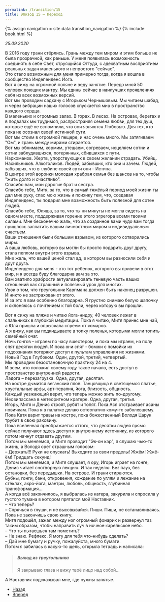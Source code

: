 ```yaml
---
permalink: /transition/15
title: Эпизод 15 – Переход
---
```

{% assign navigation  = site.data.transition_navigation %}
{% include book.html %}

*25.09.2020*

В 2016 году грани стёрлись. Грань между тем миром и этим больше не была прозрачной, как раньше. У меня появилась возможность соединять в себе Свет, струящийся Оттуда, с адекватным восприятием реальных задач маленького и непростого "сейчас".  
Это стало возможным для меня примерно тогда, когда я вошла в сообщество Индепенденс Йога.  
Вот я сижу на огромной поляне и веду занятие. Передо мной 50 человек поющих мантру. Мы едины сейчас в наилучших проявлениях себя из всех возможных версий.  
Вот мы проводим садхану с Игорьком Чернышовым. Мы читаем шабад, и через вибрации наших голосов спускается мир в пространство каждого сердца.  
В маленьких и огромных залах. В горах. В лесах. На островах, берегах и в подвалах мы трудимся, распространяя семена любви, для тех душ, которые ещё не вспомнили, что они являются Любовью. Для тех, кто пока не осознал своей истинной сути.  
Вот мы стоим в огромной пещере, и нас очень много. Мы затягиваем "Ом", и грань между мирами стирается.  
Вот мы обнимаем, кормим, утешаем, согреваем, исцеляем сотни и сотни заблудившихся, потерянных, сбившихся с пути.  
Наркоманов. Жертв, упорствующих в своем желании страдать. Убийц.  
Насильников. Алкоголиков. Людей, забывших, кто они и зачем. Людей, забывших, что в глубине своей сути они – Истина.  
В центре этой воронки молодая храбрая семья без шансов на то, чтобы "жить долго и счастливо".  
Спасибо вам, мои дорогие брат и сестра.  
Спасибо тебе, Митя, за то, что в самый тяжёлый период моей жизни ты дал мне руку, спас мою жизнь и психику тем, что, создавая Индепенденс, ты подарил мне возможность быть полезной для сотен людей.  
Спасибо тебе, Юляша, за то, что ты ни минуты не могла сидеть на одном месте, поддерживая горение этого эгрегора всеми твоими силами.
Мне бесконечно жаль, что за созданное вами чудо вам тогда пришлось заплатить вашим личностным миром и индивидуальным счастьем.  
Ваши отношения были большим взрывом, из которого сотворились миры.  
А ваша любовь, которую вы могли бы просто подарить друг другу, стала пеплом внутри этого взрыва.  
Мне жаль, что вашей ценой стал ад, в котором вы разносили себя и друг друга.  
Индепенденс для меня - это тот ребенок, которого вы привели в этот мир, и я всегда буду благодарна вам за это.  
Вам хватило храбрости актуализировать теневую часть ваших отношений как страшный и полезный урок для многих.  
Урок о том, что треугольник Карпмана должен быть наконец разрушен.  
И никто не застрахован от этого.  
И за это я вам особенно благодарна. Я грустно снимаю белую шапочку и склоняюсь с почтением к той боли, через которую вы прошли.

Вот я сижу на пляже и читаю йога-нидру, 40 человек лежат в спальниках в глубокой медитации. Пока я читаю, Митя принес мне чай, а Юля пришла и опрыскала спреем от комаров.  
А я вижу, как вы подкидываете в топку поленья, которыми могли топить семейный очаг.  
Ночь гонгов – играем по часу вшестером, и пока мы играем, на полу спят десятки людей. И пока они спят - бомжи с помойки их подсознания потеряют доступ к пультам управления их жизнями.  
Новый Год в Глубоком. Один, другой, третий, четвертый.  
Мы проводим безостановочную практику 24 на 4.  
И всем, кто положил своему году такое начало, есть доступ в пространство внутренней радости.  
Ладога – перезагрузка. Одна, другая, десятая.  
На костре дымится веганский плов. Танцовщица в светящемся платье, хрустальные арфы, арт-терапия, йога, близость, общность.  
Каждый уезжающий верит, что теперь можно жить по-другому.  
Неовипассана в метеоритном кратере. Одна, другая, третья.  
Игорь, Митя и Денис строят, рубят и топят. Пока Ася отстраивает асаны новичкам. Пока я в палатке делаю остеопатию кому-то заболевшему.
Пока Катя варит травы на костре, пока божественный Володя Царук трубит в свою раковину.  
Пока вселенная преображается оттого, что десятки людей прямо сейчас получают здесь доступ к внутреннему источнику, из которого потом начнут отдавать другим.  
Потом мы меняемся, и Митя проводит "Эк-он кар", я слушаю чью-то жизнь, а Володя орёт страшным голосом:  
– Держать!!! Руки не опускать! Выходите за свои пределы! Жжём! Жжё-ём! Тридцать секунд!  
Потом мы меняемся, и Митя слушает, я ору, Игорь играет на гонге, Денис читает снотворную лекцию. И так неделю. Без пауз, без остановки, без передышки. На острове. И грани стираются.  
Бубны, гонги, бани, откровения, хождение по углям и лежание на стёклах, акро-йога, мантры, любовь, общность, глубинная трансформация...  
А когда всё закончилось, я выбралась из катера, закурила и спросила у густого тумана в котором прятался мой Наставник.  
– Что теперь?  
– Спрячься в глуши, и не высовывайся. Пиши. Пиши, не останавливаясь. Пока не закончишь свою книгу.  
Митя подошёл, зажал между ног огромный фонарик и развернул таз таким образом, чтобы направить луч в ночное карельское небо.  
– Что ты пытаешься там пометить?  
– Не знаю. Рефлекс. Я могу для тебя что-нибудь сделать?  
– Дай мне бумагу и ручку, пожалуйста, много бумаги.  
Потом я забилась в какую-то щель, открыла тетрадь и написала:

> ##### Выход из треугольника
> 
> Я закрываю глаза и вижу твоё лицо над собой...

А Наставник подсказывал мне, где нужны запятые.

<nav aria-label="pagination">
  <ul class="pagination justify-content-center">
    <li class="page-item">
      <a class="page-link" href="/transition/14"><i class="bi bi-arrow-left"></i> Назад</a>
    </li>
    <li class="page-item">
      <a class="page-link" href="/transition/16">Вперёд <i class="bi bi-arrow-right"></i></a>
    </li>
  </ul>
</nav>
